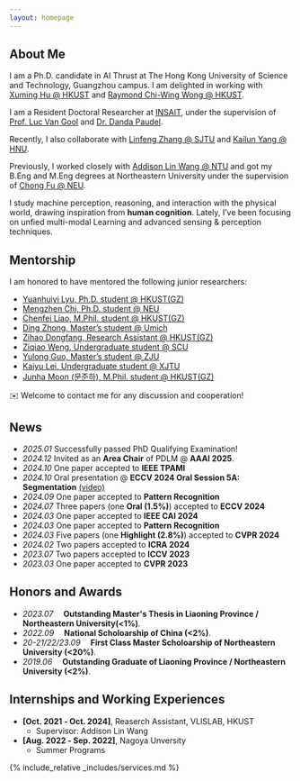 ```yaml
---
layout: homepage
---
```



## About Me
I am a Ph.D. candidate in AI Thrust at The Hong Kong University of Science and Technology, Guangzhou campus. I am delighted in working with [Xuming Hu @ HKUST](https://xuminghu.github.io/) and [Raymond Chi-Wing Wong @ HKUST](https://www.cse.ust.hk/~raywong/). 

I am a Resident Doctoral Researcher at [INSAIT](https://insait.ai/), under the supervision of [Prof. Luc Van Gool](https://insait.ai/prof-luc-van-gool/) and [Dr. Danda Paudel](https://insait.ai/dr-danda-paudel/).

Recently, I also collaborate with [Linfeng Zhang @ SJTU](http://www.zhanglinfeng.tech/) and [Kailun Yang @ HNU](https://www.yangkailun.com/).

Previously, I worked closely with [Addison Lin Wang @ NTU](https://scholar.google.com.hk/citations?user=SReb2csAAAAJ&hl=zh-CN) and got my B.Eng and M.Eng degrees at Northeastern University under the supervision of [Chong Fu @ NEU](https://scholar.google.com.hk/citations?user=xq76xEMAAAAJ&hl=zh-CN).

I study machine perception, reasoning, and interaction with the physical world, drawing inspiration from **human cognition**. Lately, I’ve been focusing on unfied multi-modal Learning and advanced sensing & perception techniques. 

## Mentorship
I am honored to have mentored the following junior researchers:
- [Yuanhuiyi Lyu, Ph.D. student @ HKUST(GZ)](https://qc-ly.github.io/)  
- [Mengzhen Chi, Ph.D. student @ NEU]()  
- [Chenfei Liao, M.Phil. student @ HKUST(GZ)](https://scholar.google.com.hk/citations?user=2ZlT5o0AAAAJ&hl=zh-CN&oi=ao)  
- [Ding Zhong, Master’s student @ Umich](https://scholar.google.com.hk/citations?hl=zh-CN&user=927Gr88AAAAJ)  
- [Zihao Dongfang, Research Assistant @ HKUST(GZ)]()  
- [Ziqiao Weng, Undergraduate student @ SCU]()  
- [Yulong Guo, Master’s student @ ZJU]()  
- [Kaiyu Lei, Undergraduate student @ XJTU]()  
- [Junha Moon (문준하), M.Phil. student @ HKUST(GZ)]()
  
✉️ Welcome to contact me for any discussion and cooperation!

## News
- *2025.01* Successfully passed PhD Qualifying Examination!
- *2024.12* Invited as an **Area Chair** of PDLM @ **AAAI 2025**.
- *2024.10* One paper accepted to **IEEE TPAMI**
- *2024.10* Oral presentation @ **ECCV 2024 Oral Session 5A: Segmentation** [(video)](https://eccv.ecva.net/virtual/2024/session/103)
- *2024.09* One paper accepted to **Pattern Recognition**
- *2024.07* Three papers (one **Oral (1.5%)**) accepted to **ECCV 2024**
- *2024.03* One paper accepted to **IEEE CAI 2024**
- *2024.03* One paper accepted to **Pattern Recognition**
- *2024.03* Five papers (one **Highlight (2.8%)**) accepted to **CVPR 2024**
- *2024.02* Two papers accepted to **ICRA 2024**
- *2023.07* Two papers accepted to **ICCV 2023**
- *2023.03* One paper accepted to **CVPR 2023**
  

## Honors and Awards
- *2023.07* &emsp;**Outstanding Master's Thesis in Liaoning Province / Northeastern University(<1%)**. 
- *2022.09* &emsp;**National Scholoarship of China (<2%)**. 
- *20-21/22/23.09* &emsp;**First Class Master Scholoarship of Northeastern University (<20%)**. 
- *2019.06* &emsp;**Outstanding Graduate of Liaoning Province / Northeastern University (<2%)**. 


## Internships and Working Experiences

- **[Oct. 2021 ‑ Oct. 2024]**, Reaserch Assistant, VLISLAB, HKUST
  - Supervisor: Addison Lin Wang
- **[Aug. 2022 ‑ Sep. 2022]**, Nagoya Unversity
  - Summer Programs

{% include_relative _includes/services.md %}

<script type='text/javascript' id='clustrmaps' src='//cdn.clustrmaps.com/map_v2.js?cl=080808&w=a&t=tt&d=zrl7WjzBxF_qKC05N5OneNhjFigQ9jPab4GJHSWvjkI&co=ffffff&cmo=3acc3a&cmn=ff5353&ct=808080'></script>


